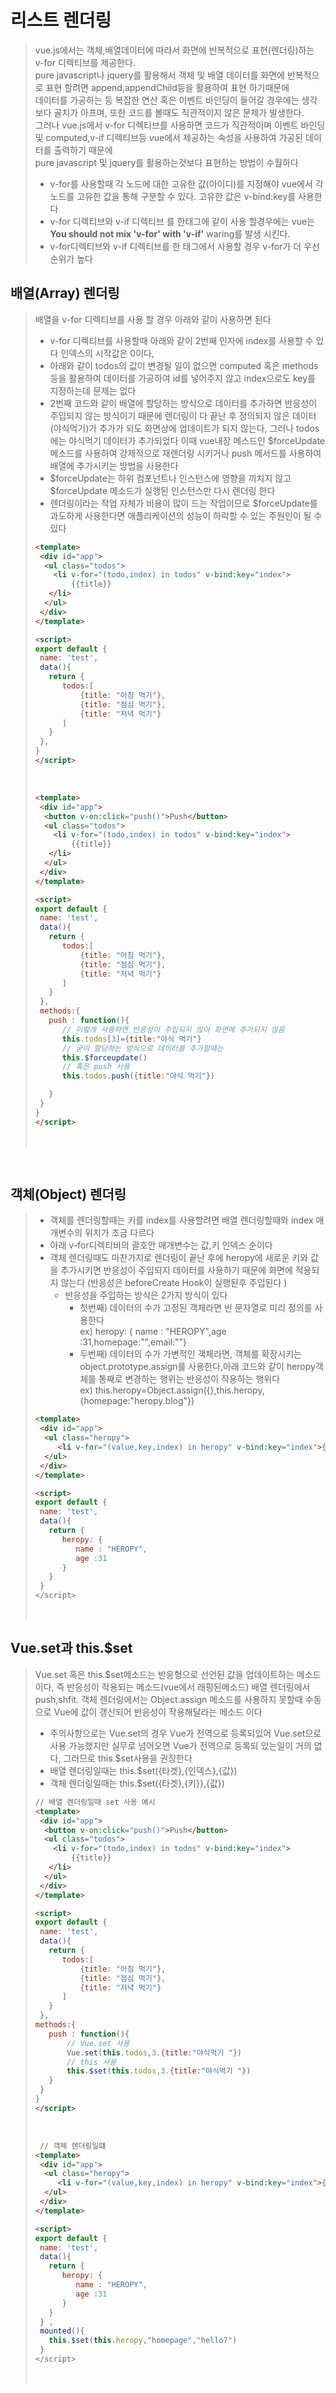 # 리스트 렌더링
> vue.js에서는 객체,배열데이터에 따라서 화면에 반복적으로 표현(렌더링)하는 v-for 디렉티브를 제공한다.<br>
pure javascript나 jquery를 활용해서 객체 및 배열 데이터를 화면에 반복적으로 표현 할려면 append,appendChild등을 활용하여 표현 하기때문에<br>데이터를 가공하는 등 복잡한 연산 혹은 이벤트 바인딩이 들어갈 경우에는 생각보다 골치가 아프며, 또한 코드를 볼때도 직관적이지 않은 문제가 발생한다.<br> 그러나 vue.js에서 v-for 디렉티브를 사용하면 코드가 직관적이며 이벤트 바인딩 및 computed,v-if 디렉티브등 vue에서 제공하는 속성을 사용하여 가공된 데이터를 출력하기 때문에<br> pure javascript 및 jquery를 활용하는것보다 표현하는 방법이 수월하다 
>
> - v-for를 사용할때 각 노드에 대한 고유한 값(아이디)를 지정해야 vue에서 각 노드를 고유한 값을 통해 구분할 수 있다. 고유한 값은 v-bind:key를 사용한다
> - v-for 디렉티브와 v-if 디렉티브 를 한태그에 같이 사용 할경우에는 vue는  <strong>You should not mix 'v-for' with 'v-if'</strong> waring를 발생 시킨다.
> - v-for디렉티브와 v-if 디렉티브를 한 태그에서 사용할 경우 v-for가 더 우선순위가 높다

## 배열(Array) 렌더링
>  배열을 v-for 디렉티브를 사용 할 경우 아래와 같이 사용하면 된다
> - v-for 디렉티브를 사용할때 아래와 같이 2번째 인자에 index를 사용할 수 있다
>   인덱스의 시작값은 0이다, 
> - 아래와 같이 todos의 값이 변경될 일이 없으면 computed 혹은 methods등을 활용하여 데이터를 가공하여 id를 넣어주지 않고 index으로도 key를 지정하는데 문제는 없다
> - 2번째 코드와 같이 배열에 할당하는 방식으로 데이터를 추가하면 반응성이 주입되지 않는 방식이기 때문에  렌더링이 다 끝난 후 정의되지 않은 데이터(야식먹기)가 추가가 되도 화면상에 업데이트가 되지 않는다, 그러나 todos에는 야식먹기 데이터가 추가되었다
> 이때 vue내장 메스드인 $forceUpdate 메소드를 사용하여 강제적으로 재렌더링 시키거나 push 메서드를 사용하여 배열에 추가시키는 방법을 사용한다
> -  $forceUpdate는 하위 컴포넌트나 인스턴스에 영향을 끼치지 않고 $forceUpdate 메소드가 실행된 인스턴스만 다시 렌더링 한다
> -   렌더링이라는 작업 자체가 비용이 많이 드는 작업이므로 $forceUpdate를 과도하게 사용한다면 애플리케이션의 성능이 하락할 수 있는 주원인이 될 수 있다
> ```html
> <template>
>  <div id="app">
>   <ul class="todos">
>	  <li v-for="(todo,index) in todos" v-bind:key="index"> 
>		  {{title}}
>	 </li>
>	</ul>
>  </div>
> </template>
>
> <script>
>export default {
>  name: 'test',
>  data(){
>    return {
>       todos:[
>			{title: "아침 먹기"},
>			{title: "점심 먹기"},
>			{title: "저녁 먹기"}
>		]
>    }
>  },
>}
> </script>
> ```
><br>
>
> 
>```html
> <template>
>  <div id="app">
>	<button v-on:click="push()">Push</button>
>   <ul class="todos">
>	  <li v-for="(todo,index) in todos" v-bind:key="index"> 
>		  {{title}}
>	 </li>
>	</ul>
>  </div>
> </template>
>
> <script>
>export default {
>  name: 'test',
>  data(){
>    return {
>       todos:[
>			{title: "아침 먹기"},
>			{title: "점심 먹기"},
>			{title: "저녁 먹기"}
>		]
>    }
>  },
>  methods:{
>	 push : function(){
>       // 이렇게 사용하면 반응성이 주입되지 않아 화면에 추가되지 않음
>		this.todos[3]={title:"야식 먹기"}
>       // 굳이 할당하는 방식으로 데이터를 추가할때는 
>       this.$forceupdate()
>       // 혹은 push 사용
>       this.todos.push({title:"야식 먹기"})   
>
>	 }
>  }
>}
> </script>
>```
><br>
<br>

## 객체(Object) 렌더링
> - 객체를 렌더링할때는 키를 index를 사용할려면 배열 렌더링할때와 index 매개변수의 위치가 조금 다르다 
> - 아래 v-for디렉티비의 괄호안 매개변수는 값,키 인덱스 순이다
> - 객체 렌더링때도 마찬가지로 렌더링이 끝난 후에 heropy에 새로운 키와 값을 추가시키면
>   반응성이 주입되지 데이터를 사용하기 때문에 화면에 적용되지 않는다
>   (반응성은 beforeCreate Hook이 실행된후 주입된다 )
>    - 반응성을 주입하는 방식은 2가지 방식이 있다
>      - 첫번째) 데이터의 수가 고정된 객체라면  빈 문자열로 미리 정의를 사용한다 <br>
>          ex) heropy: { name : "HEROPY",age :31,homepage:"",email:""}
>      - 두번째) 데이터의 수가 가변적인 객체라면, 객체를 확장시키는 object.prototype.assign를 사용한다,아래 코드와 같이 heropy객체를 통째로 변경하는 행위는 반응성이 작용하는 행위다 <br>
>          ex) this.heropy=Object.assign({},this.heropy,{homepage:"heropy.blog"})
> ```html
> <template>
>  <div id="app">
>   <ul class="heropy">
>	   <li v-for="(value,key,index) in heropy" v-bind:key="index">{{value}}</li>
>	</ul>
>  </div>
> </template>
>
> <script>
>export default {
>  name: 'test',
>  data(){
>    return {
>       heropy: {
>		   name : "HEROPY",
>		   age :31
>		}
>    }
>  } 
> </script>
> ```
><br>

## Vue.set과 this.$set
> Vue.set 혹은 this.$set메소드는 반응형으로 선언된 값을 업데이트하는 메소드이다,
즉 반응성이 작용되는 메소드(vue에서 래핑된메소드) 배열 렌더링에서 push,shfit. 객체 렌더링에서는 Object.assign 메소드를 사용하지 못할때 수동으로 Vue에 값이 갱신되어 반응성이 작용해달라는 메소드 이다
> - 주의사항으로는 Vue.set의 경우 Vue가 전역으로 등록되있어 Vue.set으로 사용 가능했지만
>   실무로 넘어오면 Vue가 전역으로 등록되 있는일이 거의 없다, 그러므로 this.$set사용을 권장한다
> - 배열 렌더링일때는 this.$set({타겟},{인덱스},{값})
> - 객체 렌더링일때는 this.$set({타겟},{키}},{값})
>```html
> // 배열 렌더링일때 set 사용 예시
> <template>
>  <div id="app">
>	<button v-on:click="push()">Push</button>
>   <ul class="todos">
>	  <li v-for="(todo,index) in todos" v-bind:key="index"> 
>		  {{title}}
>	 </li>
>	</ul>
>  </div>
> </template>
>
> <script>
> export default {
>  name: 'test',
>  data(){
>    return {
>       todos:[
>			{title: "아침 먹기"},
>			{title: "점심 먹기"},
>			{title: "저녁 먹기"}
>		]
>    }
>  },
> methods:{
>	 push : function(){
>		 // Vue.set 사용 
>		 Vue.set(this.todos,3.{title:"야식먹기 "})
>		 // this 사용
>		 this.$set(this.todos,3.{title:"야식먹기 "})
>	 }
>  }
>}
> </script>
>```
><br>
>
> ```html
>  // 객체 렌더링일떄
> <template>
>  <div id="app">
>   <ul class="heropy">
>	   <li v-for="(value,key,index) in heropy" v-bind:key="index">{{value}}</li>
>	</ul>
>  </div>
> </template>
>
> <script>
>export default {
>  name: 'test',
>  data(){
>    return {
>       heropy: {
>		   name : "HEROPY",
>		   age :31
>		}
>    }
>  } ,
>  mounted(){
>	 this.$set(this.heropy,"homepage","hello?")
>  }
> </script>
> ```
><br>
